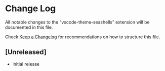 # Change Log

All notable changes to the "vscode-theme-seashells" extension will be documented in this file.

Check [Keep a Changelog](http://keepachangelog.com/) for recommendations on how to structure this file.

## [Unreleased]

- Initial release
